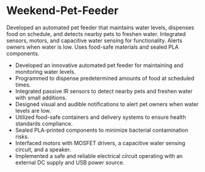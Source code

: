 # Weekend-Pet-Feeder
Developed an automated pet feeder that maintains water levels, dispenses food on schedule, and detects nearby pets to freshen water. Integrated sensors, motors, and capacitive water sensing for functionality. Alerts owners when water is low. Uses food-safe materials and sealed PLA components.
- Developed an innovative automated pet feeder for maintaining and monitoring water levels.
- Programmed to dispense predetermined amounts of food at scheduled times.
- Integrated passive IR sensors to detect nearby pets and freshen water with small additions.
- Designed visual and audible notifications to alert pet owners when water levels are low.
- Utilized food-safe containers and delivery systems to ensure health standards compliance.
- Sealed PLA-printed components to minimize bacterial contamination risks.
- Interfaced motors with MOSFET drivers, a capacitive water sensing circuit, and a speaker.
- Implemented a safe and reliable electrical circuit operating with an external DC supply and USB power source.
